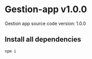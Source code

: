 # Gestion-app v1.0.0

Gestion app source code version: 1.0.0

## Install all dependencies

```
npm i
```

